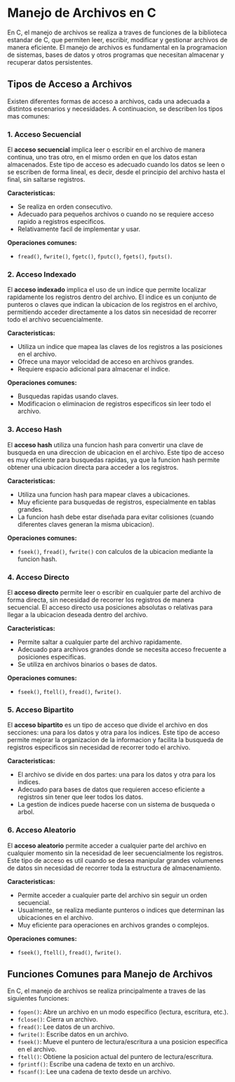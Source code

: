 # Manejo de Archivos en C

En C, el manejo de archivos se realiza a traves de funciones de la biblioteca estandar de C, que permiten leer, escribir, modificar y gestionar archivos de manera eficiente. El manejo de archivos es fundamental en la programacion de sistemas, bases de datos y otros programas que necesitan almacenar y recuperar datos persistentes.

## Tipos de Acceso a Archivos

Existen diferentes formas de acceso a archivos, cada una adecuada a distintos escenarios y necesidades. A continuacion, se describen los tipos mas comunes:

### 1. Acceso Secuencial

El **acceso secuencial** implica leer o escribir en el archivo de manera continua, uno tras otro, en el mismo orden en que los datos estan almacenados. Este tipo de acceso es adecuado cuando los datos se leen o se escriben de forma lineal, es decir, desde el principio del archivo hasta el final, sin saltarse registros.

**Caracteristicas:**
- Se realiza en orden consecutivo.
- Adecuado para pequeños archivos o cuando no se requiere acceso rapido a registros especificos.
- Relativamente facil de implementar y usar.

**Operaciones comunes:**
- `fread()`, `fwrite()`, `fgetc()`, `fputc()`, `fgets()`, `fputs()`.

### 2. Acceso Indexado

El **acceso indexado** implica el uso de un indice que permite localizar rapidamente los registros dentro del archivo. El indice es un conjunto de punteros o claves que indican la ubicacion de los registros en el archivo, permitiendo acceder directamente a los datos sin necesidad de recorrer todo el archivo secuencialmente.

**Caracteristicas:**
- Utiliza un indice que mapea las claves de los registros a las posiciones en el archivo.
- Ofrece una mayor velocidad de acceso en archivos grandes.
- Requiere espacio adicional para almacenar el indice.

**Operaciones comunes:**
- Busquedas rapidas usando claves.
- Modificacion o eliminacion de registros especificos sin leer todo el archivo.

### 3. Acceso Hash

El **acceso hash** utiliza una funcion hash para convertir una clave de busqueda en una direccion de ubicacion en el archivo. Este tipo de acceso es muy eficiente para busquedas rapidas, ya que la funcion hash permite obtener una ubicacion directa para acceder a los registros.

**Caracteristicas:**
- Utiliza una funcion hash para mapear claves a ubicaciones.
- Muy eficiente para busquedas de registros, especialmente en tablas grandes.
- La funcion hash debe estar diseñada para evitar colisiones (cuando diferentes claves generan la misma ubicacion).

**Operaciones comunes:**
- `fseek()`, `fread()`, `fwrite()` con calculos de la ubicacion mediante la funcion hash.

### 4. Acceso Directo

El **acceso directo** permite leer o escribir en cualquier parte del archivo de forma directa, sin necesidad de recorrer los registros de manera secuencial. El acceso directo usa posiciones absolutas o relativas para llegar a la ubicacion deseada dentro del archivo.

**Caracteristicas:**
- Permite saltar a cualquier parte del archivo rapidamente.
- Adecuado para archivos grandes donde se necesita acceso frecuente a posiciones especificas.
- Se utiliza en archivos binarios o bases de datos.

**Operaciones comunes:**
- `fseek()`, `ftell()`, `fread()`, `fwrite()`.

### 5. Acceso Bipartito

El **acceso bipartito** es un tipo de acceso que divide el archivo en dos secciones: una para los datos y otra para los indices. Este tipo de acceso permite mejorar la organizacion de la informacion y facilita la busqueda de registros especificos sin necesidad de recorrer todo el archivo.

**Caracteristicas:**
- El archivo se divide en dos partes: una para los datos y otra para los indices.
- Adecuado para bases de datos que requieren acceso eficiente a registros sin tener que leer todos los datos.
- La gestion de indices puede hacerse con un sistema de busqueda o arbol.

### 6. Acceso Aleatorio

El **acceso aleatorio** permite acceder a cualquier parte del archivo en cualquier momento sin la necesidad de leer secuencialmente los registros. Este tipo de acceso es util cuando se desea manipular grandes volumenes de datos sin necesidad de recorrer toda la estructura de almacenamiento.

**Caracteristicas:**
- Permite acceder a cualquier parte del archivo sin seguir un orden secuencial.
- Usualmente, se realiza mediante punteros o indices que determinan las ubicaciones en el archivo.
- Muy eficiente para operaciones en archivos grandes o complejos.

**Operaciones comunes:**
- `fseek()`, `ftell()`, `fread()`, `fwrite()`.

## Funciones Comunes para Manejo de Archivos

En C, el manejo de archivos se realiza principalmente a traves de las siguientes funciones:

- `fopen()`: Abre un archivo en un modo especifico (lectura, escritura, etc.).
- `fclose()`: Cierra un archivo.
- `fread()`: Lee datos de un archivo.
- `fwrite()`: Escribe datos en un archivo.
- `fseek()`: Mueve el puntero de lectura/escritura a una posicion especifica en el archivo.
- `ftell()`: Obtiene la posicion actual del puntero de lectura/escritura.
- `fprintf()`: Escribe una cadena de texto en un archivo.
- `fscanf()`: Lee una cadena de texto desde un archivo.
